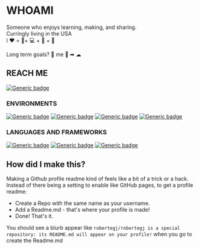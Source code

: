 # WHOAMI
Someone who enjoys learning, making, and sharing.  
Curringly living in the USA  
I ❤️ = 🎸+ 💻 + 🦜 + 🥁

Long term goals? 💾 me 🧑 ➡ ☁ 

## REACH ME
[![Generic badge](https://img.shields.io/badge/LinkedIn-0077B5?style=for-the-badge&logo=linkedin&logoColor=white)](https://www.linkedin.com/in/robert-guidry/)

### ENVIRONMENTS
[![Generic badge](https://img.shields.io/badge/Linux-FCC624?style=for-the-badge&logo=linux&logoColor=black)](https://www.kernel.org/)
[![Generic badge](https://img.shields.io/badge/Amazon_AWS-232F3E?style=for-the-badge&logo=amazon-aws&logoColor=white)](https://www.kernel.org/)
[![Generic badge](https://img.shields.io/badge/Google_Cloud-4285F4?style=for-the-badge&logo=google-cloud&logoColor=white)](https://www.kernel.org/)
[![Generic badge](https://img.shields.io/badge/microsoft%20azure-0089D6?style=for-the-badge&logo=microsoft-azure&logoColor=white)](https://www.kernel.org/)

### LANGUAGES AND FRAMEWORKS
[![Generic badge](https://img.shields.io/badge/Python-FFD43B?style=for-the-badge&logo=python&logoColor=darkgreen)](https://www.kernel.org/)
[![Generic badge](https://img.shields.io/badge/JavaScript-F7DF1E?style=for-the-badge&logo=javascript&logoColor=black)](https://www.kernel.org/)
[![Generic badge](https://img.shields.io/badge/Node.js-339933?style=for-the-badge&logo=nodedotjs&logoColor=white)](https://www.kernel.org/)


## How did I make this?
Making a Github profile readme kind of feels like a bit of a trick or a hack.  
Instead of there being a setting to enable like GitHub pages, to get a profile readme:  
- Create a Repo with the same name as your username.   
- Add a Readme.md - that's where your profile is made!  
- Done! That's it.

You should see a blurb appear like `robertegj/robertegj is a special repository: its README.md will appear on your profile!` when you go to create the Readme.md  
